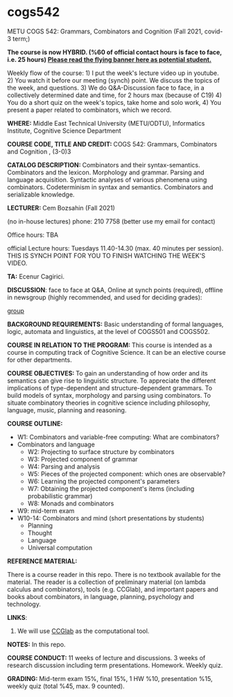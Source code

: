 # cogs542
METU COGS 542: Grammars, Combinators and Cognition (Fall 2021, covid-3 term;)

<b> The course is now HYBRID. (%60 of official contact hours is face to face, i.e. 25 hours) 
<a href="https://bozsahin.github.io/">Please read the flying banner here as potential student.</a> </b>

Weekly flow of the course: 1) I put the week's lecture video up in youtube. 2) You watch it before our meeting (synch) point. We discuss the topics of
the week, and questions. 3) We do Q&A-Discussion face to face, in a collectively determined date and time, for 2 hours max (because of C19)
4) You do a short quiz on the week's topics, take home and solo work, 4) You present a paper related to combinators, which we record.

<p><b>WHERE:</b> Middle East Technical University (METU/ODTU), Informatics Institute, Cognitive Science Department

<p>
<b>COURSE CODE, TITLE AND CREDIT: </b>
       COGS 542: Grammars, Combinators and Cognition , (3-0)3

<p>
<b>CATALOG DESCRIPTION: </b> Combinators and their syntax-semantics. Combinators and the lexicon. Morphology and grammar. Parsing and language acquisition. Syntactic analyses of various phenomena using combinators. Codeterminism in syntax and semantics. Combinators and serializable knowledge.

<p>
<b>LECTURER: </b> Cem Bozsahin (Fall 2021)
       
(no in-house lectures) phone: 210 7758 (better use my email for contact)

Office hours: TBA

official Lecture hours:  Tuesdays 11.40-14.30 (max. 40 minutes per session). THIS IS SYNCH POINT FOR YOU TO FINISH WATCHING THE WEEK'S VIDEO.  

<p><b>TA:</b>  Ecenur Cagirici.
       
<p><b>DISCUSSION</b>: face to face at Q&A, Online at synch points (required), offline in newsgroup (highly recommended, and used for deciding grades):
       
[group](https://groups.google.com/forum/#!forum/metu-cogs-542)

<p>
<b>BACKGROUND REQUIREMENTS:</b> Basic understanding of formal languages, logic, automata and linguistics, at the level of COGS501 and COGS502. 

<p>
<b>COURSE IN RELATION TO THE PROGRAM: </b>
This course is intended as a course in computing track of Cognitive Science. It can be an elective course for other departments.

<p>
<b>COURSE OBJECTIVES: </b> To gain an understanding of how order and its semantics can give rise to linguistic structure. To appreciate the different implications of type-dependent and structure-dependent grammars. To build models of syntax, morphology and parsing using combinators. To situate combinatory theories in cognitive science including philosophy, language, music, planning and reasoning. 

<p><b>
COURSE OUTLINE: </b>

<ul> 
<li>W1: Combinators and variable-free computing: What are combinators?
<li> Combinators and language
<ul>
<li>W2: Projecting to surface structure by combinators
<li>W3: Projected component of grammar
<li>W4: Parsing and analysis
<li>W5: Pieces of the projected component: which ones are observable?
<li>W6: Learning the projected component's parameters
<li>W7: Obtaining the projected component's items (including probabilistic grammar)
<li> W8: Monads and combinators
</ul>
<li>W9: mid-term exam
<li>W10-14: Combinators and mind (short presentations by students)
<ul>
<li> Planning
<li> Thought
<li> Language
<li> Universal computation
</ul>
</ul>

<p>
<b>REFERENCE MATERIAL: </b>

There is a course reader in this repo. There is no textbook available for the material. The reader
is a collection of preliminary material (on lambda calculus and combinators), tools (e.g. CCGlab), and important
papers and books about combinators, in language, planning, psychology and technology.

<p>
<b> LINKS</b>:
<ol>       
<li> We will use <a href="https://github.com/bozsahin/ccglab">CCGlab</a>
as the computational tool.
</ol>

<p>
<b> NOTES:</b> In this repo.
       
<p><b>COURSE CONDUCT: </b> 11 weeks of lecture and discussions. 3 weeks of research discussion including term presentations. Homework. Weekly quiz.
<p><b>GRADING: </b>Mid-term exam 15%, final 15%, 1 HW %10, presentation %15, weekly quiz (total %45, max. 9 counted).
